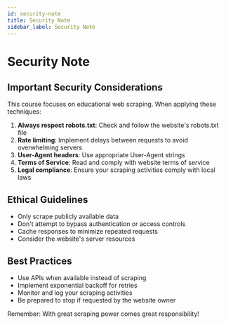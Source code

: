 ```yaml
---
id: security-note
title: Security Note
sidebar_label: Security Note
---
```


# Security Note

## Important Security Considerations

This course focuses on educational web scraping. When applying these techniques:

1. **Always respect robots.txt**: Check and follow the website's robots.txt file
2. **Rate limiting**: Implement delays between requests to avoid overwhelming servers
3. **User-Agent headers**: Use appropriate User-Agent strings
4. **Terms of Service**: Read and comply with website terms of service
5. **Legal compliance**: Ensure your scraping activities comply with local laws

## Ethical Guidelines

- Only scrape publicly available data
- Don't attempt to bypass authentication or access controls
- Cache responses to minimize repeated requests
- Consider the website's server resources

## Best Practices

- Use APIs when available instead of scraping
- Implement exponential backoff for retries
- Monitor and log your scraping activities
- Be prepared to stop if requested by the website owner

Remember: With great scraping power comes great responsibility!